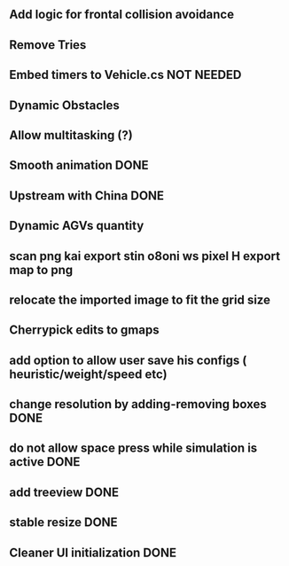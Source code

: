 Add logic for frontal collision avoidance
---------------
Remove Tries	
---------------
Embed timers to Vehicle.cs **NOT NEEDED**
---------------	
Dynamic Obstacles
---------------	
Allow multitasking (?)
---------------
Smooth animation **DONE**
---------------
Upstream with China **DONE**	 
---------------
Dynamic AGVs quantity	
---------------
scan png kai export stin o8oni ws pixel H export map to png	
---------------
relocate the imported image to fit the grid size
---------------	
Cherrypick edits to gmaps	
---------------
add option to allow user save his configs ( heuristic/weight/speed etc)	
---------------
change resolution by adding-removing boxes **DONE**	
---------------
do not allow space press while simulation is active **DONE**	
---------------
add treeview **DONE**	
---------------
stable resize **DONE**	
---------------
Cleaner UI initialization **DONE**	
---------------
